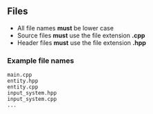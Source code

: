 ## Files

* All file names **must** be lower case
* Source files **must** use the file extension **.cpp**
* Header files **must** use the file extension **.hpp**

### Example file names

    main.cpp
    entity.hpp
    entity.cpp
    input_system.hpp
    input_system.cpp
    ...


